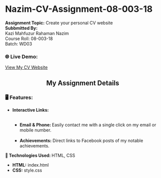 # Nazim-CV-Assignment-08-003-18

<b>Assignment Topic:</b> Create your personal CV website <br>
<b>Subbmitted By:</b> <br>
Kazi Mahfuzur Rahaman Nazim <br>
Course Roll: 08-003-18 <br>
Batch: WD03 <br>
<h3>🌐 Live Demo: </h3> <a href="#">View My CV Website</a>

<h2 style="text-align:center;">My Assignment Details</h2>
<h3>🖥️ Features:</h3>
<ul>
  <li style="font-weight:bold;">Interactive Links:</li> <br>
    <ul style="list-style-type:square;">
      <li><b>Email & Phone: </b> Easily contact me with a single click on my email or mobile number.</li> <br>
      <li><b>Achievements:</b> Direct links to Facebook posts of my notable achievements.</li>
    </ul>
</ul>
<p><b>🚀 Technologies Used: </b>HTML, CSS </p>
<ul>
  <li><b>HTML:</b> index.html</li>
  <li><b>CSS:</b> style.css</li>
</ul>

